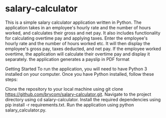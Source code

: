 # salary-calculator
This is a simple salary calculator application written in Python. The application takes in an employee's hourly rate and the number of hours worked, and calculates their gross and net pay.
It also includes functionality for calculating overtime pay and applying taxes.
Enter the employee's hourly rate and the number of hours worked etc. It will then display the employee's gross pay, taxes deducted, and net pay. 
If the employee worked overtime, the application will calculate their overtime pay and display it separately.
the application generates a payslip in PDF format

Getting Started
To run the application, you will need to have Python 3 installed on your computer. Once you have Python installed, follow these steps:

Clone the repository to your local machine using git clone https://github.com/brycom/salary-calculator.git.
Navigate to the project directory using cd salary-calculator.
Install the required dependencies using pip install -r requirements.txt.
Run the application using python salary_calculator.py.


